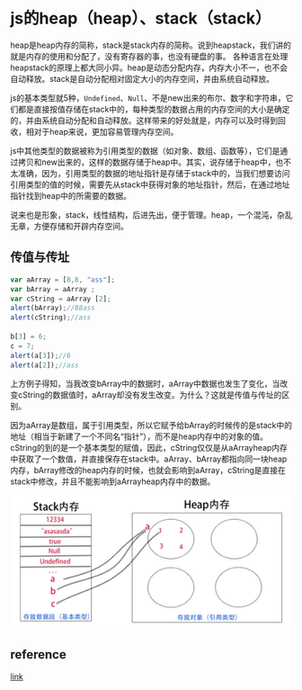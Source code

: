 # js的heap（heap）、stack（stack）

heap是heap内存的简称，stack是stack内存的简称。说到heapstack，我们讲的就是内存的使用和分配了，没有寄存器的事，也没有硬盘的事。
各种语言在处理heapstack的原理上都大同小异。heap是动态分配内存，内存大小不一，也不会自动释放。stack是自动分配相对固定大小的内存空间，并由系统自动释放。

js的基本类型就5种，`Undefined`、`Null`、不是new出来的布尔、数字和字符串，它们都是直接按值存储在stack中的，每种类型的数据占用的内存空间的大小是确定的，并由系统自动分配和自动释放。这样带来的好处就是，内存可以及时得到回收，相对于heap来说，更加容易管理内存空间。

js中其他类型的数据被称为引用类型的数据（如对象、数组、函数等），它们是通过拷贝和new出来的，这样的数据存储于heap中。其实，说存储于heap中，也不太准确，因为，引用类型的数据的地址指针是存储于stack中的，当我们想要访问引用类型的值的时候，需要先从stack中获得对象的地址指针，然后，在通过地址指针找到heap中的所需要的数据。

说来也是形象，stack，线性结构，后进先出，便于管理。heap，一个混沌，杂乱无章，方便存储和开辟内存空间。

## 传值与传址

```javascript
var aArray = [8,8, "ass"];
var bArray = aArray ;
var cString = aArray [2];
alert(bArray);//88ass
alert(cString);//ass

b[3] = 6;
c = 7;
alert(a[3]);//6
alert(a[2]);//ass

```

上方例子得知，当我改变bArray中的数据时，aArray中数据也发生了变化，当改变cString的数据值时，aArray却没有发生改变。为什么？这就是传值与传址的区别。

因为aArray是数组，属于引用类型，所以它赋予给bArray的时候传的是stack中的地址（相当于新建了一个不同名“指针”），而不是heap内存中的对象的值。cString的到的是一个基本类型的赋值，因此，cString仅仅是从aArrayheap内存中获取了一个数值，并直接保存在stack中。aArray、bArray都指向同一块heap内存，bArray修改的heap内存的时候，也就会影响到aArray，cString是直接在stack中修改，并且不能影响到aArrayheap内存中的数据。

![7](../Image/javascript/7.png)

## reference

[link](https://www.jianshu.com/p/5e0e8d183102)
